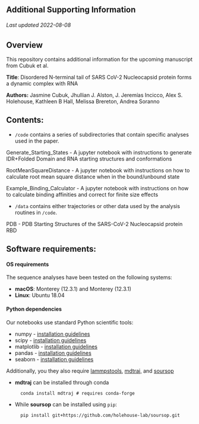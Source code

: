## Additional Supporting Information
###### Last updated 2022-08-08

## Overview
This repository contains additional information for the upcoming manuscript from Cubuk et al.

**Title**: Disordered N-terminal tail of SARS CoV-2 Nucleocapsid protein forms a dynamic complex with RNA

**Authors:** Jasmine Cubuk, Jhullian J. Alston, J. Jeremías Incicco, Alex S. Holehouse, Kathleen B Hall, Melissa Brereton, Andrea Soranno


## Contents:

* `/code` contains a series of subdirectories that contain specific analyses used in the paper.

Generate_Starting_States - A jupyter notebook with instructions to generate IDR+Folded Domain and RNA starting structures and conformations

RootMeanSquareDistance - A jupyter notebook with instructions on how to calculate root mean square distance when in the bound/unbound state

Example_Binding_Calculator - A jupyter notebook with instructions on how to calculate binding affinities and correct for finite size effects

* `/data` contains either trajectories or other data used by the analysis routines in `/code`.

PDB - PDB Starting Structures of the SARS-CoV-2 Nucleocapsid protein RBD



## Software requirements:
#### OS requirements
The sequence analyses have been tested on the following systems:

* **macOS**: Monterey (12.3.1) and Monterey (12.3.1)
* **Linux**: Ubuntu 18.04

#### Python dependencies
Our notebooks use standard Python scientific tools:

* numpy - [installation guidelines](https://numpy.org/install/)
* scipy - [installation guidelines](https://scipy.org/install/)
* matplotlib - [installation guidelines](https://matplotlib.org/stable/users/installing/index.html)
* pandas - [installation guidelines](https://pandas.pydata.org/docs/getting_started/install.html)
* seaborn - [installation guidelines](https://seaborn.pydata.org/installing.html)


Additionally, you they also require [lammpstools](https://github.com/holehouse-lab/lammpstools), [mdtraj](https://mdtraj.org/), and [soursop](https://soursop.readthedocs.io/) 

* **mdtraj** can be installed through conda 

		conda install mdtraj # requires conda-forge

* While **soursop** can be installed using `pip`:

		pip install git+https://github.com/holehouse-lab/soursop.git


